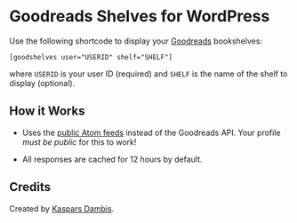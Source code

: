 # Goodreads Shelves for WordPress

Use the following shortcode to display your [Goodreads](https://www.goodreads.com/) bookshelves:

	[goodshelves user="USERID" shelf="SHELF"]

where `USERID` is your user ID (required) and `SHELF` is the name of the shelf to display (optional).


## How it Works

- Uses the [public Atom feeds]() instead of the Goodreads API. Your profile _must be public_ for this to work!

- All responses are cached for 12 hours by default.


## Credits

Created by [Kaspars Dambis](https://kaspars.net).
